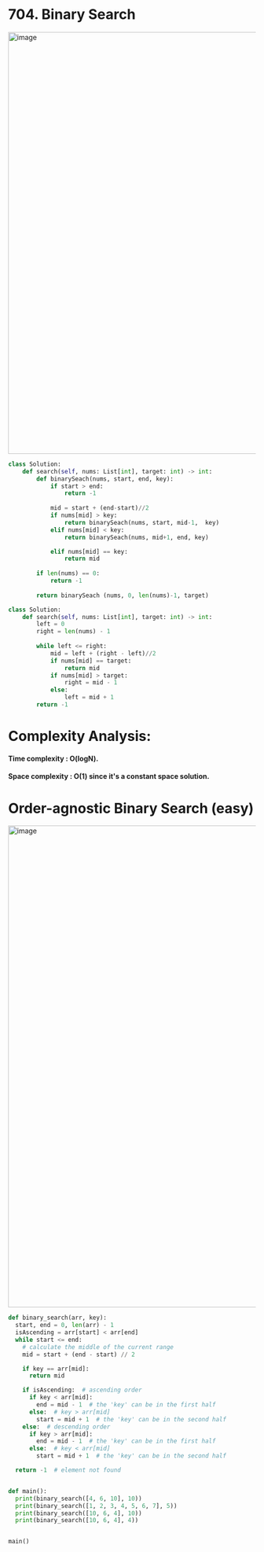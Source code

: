 # 704. Binary Search

<img width="858" alt="image" src="https://user-images.githubusercontent.com/35987583/160583010-fc5d4688-6861-482d-b55e-447bfcec1178.png">

```python
class Solution:
    def search(self, nums: List[int], target: int) -> int:
        def binarySeach(nums, start, end, key):
            if start > end:
                return -1
            
            mid = start + (end-start)//2
            if nums[mid] > key:
                return binarySeach(nums, start, mid-1,  key)
            elif nums[mid] < key:
                return binarySeach(nums, mid+1, end, key)

            elif nums[mid] == key:
                return mid
                
        if len(nums) == 0:
            return -1
        
        return binarySeach (nums, 0, len(nums)-1, target) 
```


```python
class Solution:
    def search(self, nums: List[int], target: int) -> int:
        left = 0
        right = len(nums) - 1
        
        while left <= right:
            mid = left + (right - left)//2
            if nums[mid] == target:
                return mid
            if nums[mid] > target:
                right = mid - 1
            else:
                left = mid + 1
        return -1
```


# Complexity Analysis:

#### Time complexity : O(logN).
#### Space complexity : O(1) since it's a constant space solution.



# Order-agnostic Binary Search (easy)

<img width="980" alt="image" src="https://user-images.githubusercontent.com/35987583/160591003-91b8fd6a-3ca2-424d-bad4-23f782fdfa78.png">


```python
def binary_search(arr, key):
  start, end = 0, len(arr) - 1
  isAscending = arr[start] < arr[end]
  while start <= end:
    # calculate the middle of the current range
    mid = start + (end - start) // 2

    if key == arr[mid]:
      return mid

    if isAscending:  # ascending order
      if key < arr[mid]:
        end = mid - 1  # the 'key' can be in the first half
      else:  # key > arr[mid]
        start = mid + 1  # the 'key' can be in the second half
    else:  # descending order
      if key > arr[mid]:
        end = mid - 1  # the 'key' can be in the first half
      else:  # key < arr[mid]
        start = mid + 1  # the 'key' can be in the second half

  return -1  # element not found


def main():
  print(binary_search([4, 6, 10], 10))
  print(binary_search([1, 2, 3, 4, 5, 6, 7], 5))
  print(binary_search([10, 6, 4], 10))
  print(binary_search([10, 6, 4], 4))


main()

```
